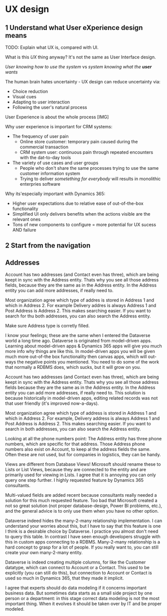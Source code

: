 # UX design

## 1 Understand what User eXperience design means

TODO: Explain what UX is, compared with UI.

What is this _UX_ thing anyway? It's not the same as User Interface design.

_User knowing how to use the system_ vs _system knowing what the **user** wants_

The human brain hates uncertainty - UX design can reduce uncertainty via:

- Choice reduction
- Visual cues
- Adapting to user interaction
- Following the user's natural process

User Experience is about the whole process
[IMG]

Why user experience is important for CRM systems:

- The frequency of user pain
    - Online store customer: temporary pain caused during the commercial transaction
    - CRM system user: continuous pain through repeated encounters with the dat-to-day tools
- The variety of use cases and user groups
    - People who don't share the same processes trying to use the same customer information system
    - Trying to deliver _sometething for everybody_ will results in monolithic enterpries software

Why its'especially important with Dynamics 365:

- Higher user expectations due to relative ease of out-of-the-box functionality
- Simplified UI only delivers benefits when the actions visible are the relevant ones
- Tons of new components to configure = more potential for UX sucess AND failure

## 2 Start from the navigation


## Addresses

Account has two addresses (and Contact even has three), which are being keept in sync with the Address entity. Thats why you see  all those address fields, because they are the same as in the Address entity. In the Address entity you can add more addresses, if really need to.

Most organization agree which type of addres is stored in Address 1 and which in Address 2. For example Delivery addres is always Address 1 and Post Address is Address 2. This makes searching easier. If you want to search for thu both addresses, you can also search the Address entity.

Make sure Address type is corretly filled.

I know your feelings; these are the same when I entered the Dataverse world a long time ago. Dataverse is originated from model-driven apps. Learning about model-driven apps & Dynamics 365 apps will give you much more info why things are like this. In model-driven apps you will be given much more out-of-the box functionality then canvas apps, which will out-ways the negative points you mentioned. You need to do some of the work that normally a RDBMS does, which sucks, but it will grow on you.

Account has two addresses (and Contact even has three), which are being keept in sync with the Address entity. Thats why you see all those address fields because they are the same as in the Address entity. In the Address entity you can add more addresses, if really need to. This solution is because historically in model-driven apps, editing related records was not that user friendly (it's improved now-a-days).

Most organization agree which type of address is stored in Address 1 and which in Address 2. For example, Delivery address is always Address 1 and Post Address is Address 2. This makes searching easier. If you want to search in both addresses, you can also search the Address entity.

Looking at all the phone numbers point: The Address entity has three phone numbers, which are specific for that address. Those Address phone numbers also exist on Account, to keep al the address fields the same. Often these are not used, but for companies in logistics, they can be handy. 

Views are different from Database Views! Microsoft should rename these to Lists or List Views, because they are connected to the entity and are primarily used for viewing in Lists. I agree that it is annoying you can only query one step further. I highly requested feature by Dynamics 365 consultants.

Multi-valued fields are added recent because consultants really needed a solution for this much requested feature. Too bad that Microsoft created a not so great solution (not proper database-design, Power BI problems, etc.), and the general advice is to only use them when you have no other option.

Dataverse indeed hides the many-2-many relationship implementation. I can understand your worries about this, but I have to say that this feature is one I think is a desirable choice by Dataverse. I practice you almost don't need to query this table. In contrast I have seen enough developers struggle with this in custom apps connecting to a RDBMS. Many-2-many relationship is a hard concept to grasp for a lot of people. If you really want to, you can still create your own many-2-many entity.

Dataverse is indeed creating multiple columns, for like the Customer datatype, which can connect to Account or a Contact. This used to be explicitly (you can still do this), but connection to Account or Contact is used so much in Dynamics 365, that they made it implicit.

I agree that experts should do data modeling if it concerns important business data. But sometimes data starts as a small side project by one person or a department: in this stage correct data modeling is not the most important thing. When it evolves it should be taken over by IT and be proper modeled.